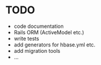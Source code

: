 # TODO

  * code documentation
  * Rails ORM (ActiveModel etc.)
  * write tests
  * add generators for hbase.yml etc.
  * add migration tools
  * ...
